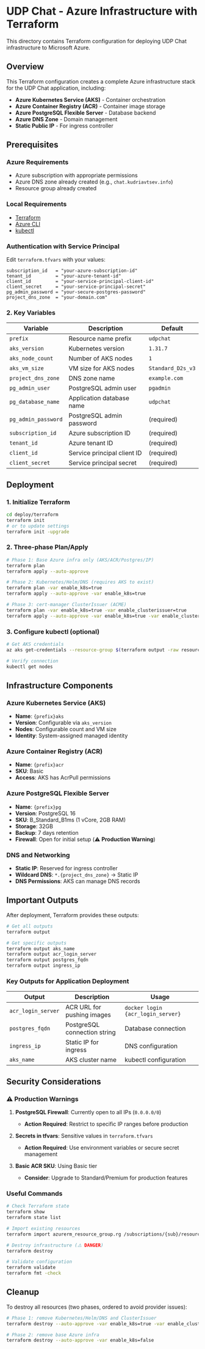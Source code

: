 # UDP Chat - Azure Infrastructure with Terraform

This directory contains Terraform configuration for deploying UDP Chat infrastructure to Microsoft Azure.

## Overview

This Terraform configuration creates a complete Azure infrastructure stack for the UDP Chat application, including:

- **Azure Kubernetes Service (AKS)** - Container orchestration
- **Azure Container Registry (ACR)** - Container image storage
- **Azure PostgreSQL Flexible Server** - Database backend
- **Azure DNS Zone** - Domain management
- **Static Public IP** - For ingress controller

## Prerequisites

### Azure Requirements
- Azure subscription with appropriate permissions
- Azure DNS zone already created (e.g., `chat.kudriavtsev.info`)
- Resource group already created

### Local Requirements
- [Terraform](https://www.terraform.io/downloads)
- [Azure CLI](https://docs.microsoft.com/en-us/cli/azure/install-azure-cli)
- [kubectl](https://kubernetes.io/docs/tasks/tools/)

### Authentication with Service Principal
Edit `terraform.tfvars` with your values:

```hcl
subscription_id   = "your-azure-subscription-id"
tenant_id         = "your-azure-tenant-id"
client_id         = "your-service-principal-client-id"
client_secret     = "your-service-principal-secret"
pg_admin_password = "your-secure-postgres-password"
project_dns_zone  = "your-domain.com"
```

### 2. Key Variables

| Variable            | Description                 | Default           |
|---------------------|-----------------------------|-------------------|
| `prefix`            | Resource name prefix        | `udpchat`         |
| `aks_version`       | Kubernetes version          | `1.31.7`          |
| `aks_node_count`    | Number of AKS nodes         | `1`               |
| `aks_vm_size`       | VM size for AKS nodes       | `Standard_D2s_v3` |
| `project_dns_zone`  | DNS zone name               | `example.com`     |
| `pg_admin_user`     | PostgreSQL admin user       | `pgadmin`         |
| `pg_database_name`  | Application database name   | `udpchat`         |
| `pg_admin_password` | PostgreSQL admin password   | (required)        |
| `subscription_id`   | Azure subscription ID       | (required)        |
| `tenant_id`         | Azure tenant ID             | (required)        |
| `client_id`         | Service principal client ID | (required)        |
| `client_secret`     | Service principal secret    | (required)        |


## Deployment

### 1. Initialize Terraform
```bash
cd deploy/terraform
terraform init
# or to update settings
terraform init -upgrade
```

### 2. Three-phase Plan/Apply
```bash
# Phase 1: Base Azure infra only (AKS/ACR/Postgres/IP)
terraform plan
terraform apply --auto-approve

# Phase 2: Kubernetes/Helm/DNS (requires AKS to exist)
terraform plan -var enable_k8s=true
terraform apply --auto-approve -var enable_k8s=true

# Phase 3: cert-manager ClusterIssuer (ACME)
terraform plan -var enable_k8s=true -var enable_clusterissuer=true
terraform apply --auto-approve -var enable_k8s=true -var enable_clusterissuer=true
```

### 3. Configure kubectl (optional)
```bash
# Get AKS credentials
az aks get-credentials --resource-group $(terraform output -raw resource_group) --name $(terraform output -raw aks_name)

# Verify connection
kubectl get nodes
```

## Infrastructure Components

### Azure Kubernetes Service (AKS)
- **Name**: `{prefix}aks`
- **Version**: Configurable via `aks_version`
- **Nodes**: Configurable count and VM size
- **Identity**: System-assigned managed identity

### Azure Container Registry (ACR)
- **Name**: `{prefix}acr`
- **SKU**: Basic
- **Access**: AKS has AcrPull permissions

### Azure PostgreSQL Flexible Server
- **Name**: `{prefix}pg`
- **Version**: PostgreSQL 16
- **SKU**: B_Standard_B1ms (1 vCore, 2GB RAM)
- **Storage**: 32GB
- **Backup**: 7 days retention
- **Firewall**: Open for initial setup (⚠️ **Production Warning**)


### DNS and Networking
- **Static IP**: Reserved for ingress controller
- **Wildcard DNS**: `*.{project_dns_zone}` → Static IP
- **DNS Permissions**: AKS can manage DNS records

## Important Outputs

After deployment, Terraform provides these outputs:

```bash
# Get all outputs
terraform output

# Get specific outputs
terraform output aks_name
terraform output acr_login_server
terraform output postgres_fqdn
terraform output ingress_ip
```

### Key Outputs for Application Deployment

| Output             | Description                  | Usage                             |
|--------------------|------------------------------|-----------------------------------|
| `acr_login_server` | ACR URL for pushing images   | `docker login {acr_login_server}` |
| `postgres_fqdn`    | PostgreSQL connection string | Database connection               |
| `ingress_ip`       | Static IP for ingress        | DNS configuration                 |
| `aks_name`         | AKS cluster name             | kubectl configuration             |

## Security Considerations

### ⚠️ Production Warnings

1. **PostgreSQL Firewall**: Currently open to all IPs (`0.0.0.0/0`)
   - **Action Required**: Restrict to specific IP ranges before production

2. **Secrets in tfvars**: Sensitive values in `terraform.tfvars`
   - **Action Required**: Use environment variables or secure secret management

3. **Basic ACR SKU**: Using Basic tier
   - **Consider**: Upgrade to Standard/Premium for production features

### Useful Commands

```bash
# Check Terraform state
terraform show
terraform state list

# Import existing resources
terraform import azurerm_resource_group.rg /subscriptions/{sub}/resourceGroups/{rg}

# Destroy infrastructure (⚠️ DANGER)
terraform destroy

# Validate configuration
terraform validate
terraform fmt -check
```

## Cleanup

To destroy all resources (two phases, ordered to avoid provider issues):

```bash
# Phase 1: remove Kubernetes/Helm/DNS and ClusterIssuer
terraform destroy --auto-approve -var enable_k8s=true -var enable_clusterissuer=true

# Phase 2: remove base Azure infra
terraform destroy --auto-approve -var enable_k8s=false
```
